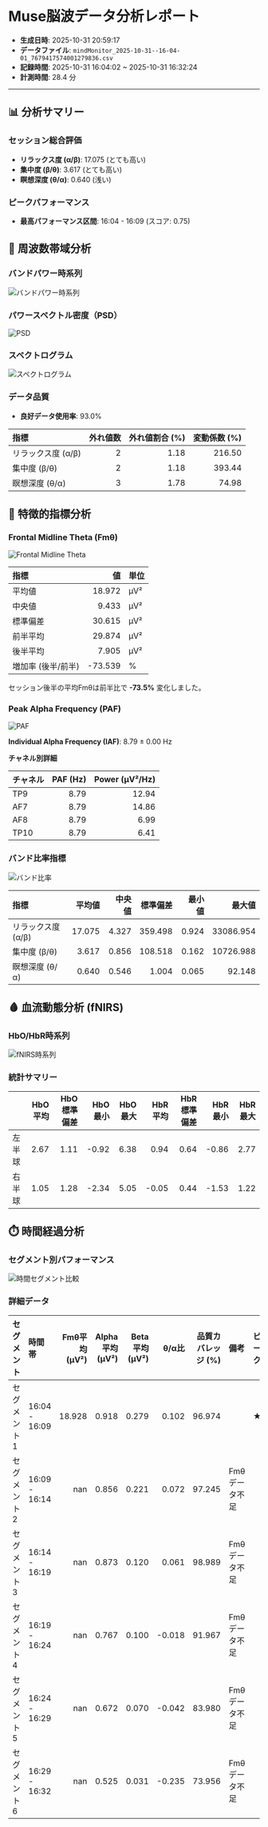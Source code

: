 # Muse脳波データ分析レポート

- **生成日時**: 2025-10-31 20:59:17
- **データファイル**: `mindMonitor_2025-10-31--16-04-01_7679417574001279836.csv`
- **記録時間**: 2025-10-31 16:04:02 ~ 2025-10-31 16:32:24
- **計測時間**: 28.4 分

---

## 📊 分析サマリー

### セッション総合評価

- **リラックス度 (α/β)**: 17.075 (とても高い)
- **集中度 (β/θ)**: 3.617 (とても高い)
- **瞑想深度 (θ/α)**: 0.640 (浅い)

### ピークパフォーマンス

- **最高パフォーマンス区間**: 16:04 - 16:09 (スコア: 0.75)

## 🧠 周波数帯域分析

### バンドパワー時系列

![バンドパワー時系列](img/band_power_time_series.png)

### パワースペクトル密度（PSD）

![PSD](img/psd.png)

### スペクトログラム

![スペクトログラム](img/spectrogram.png)

### データ品質

- **良好データ使用率**: 93.0%

| 指標               |   外れ値数 |   外れ値割合 (%) |   変動係数 (%) |
|:-------------------|-----------:|-----------------:|---------------:|
| リラックス度 (α/β) |          2 |             1.18 |         216.50 |
| 集中度 (β/θ)       |          2 |             1.18 |         393.44 |
| 瞑想深度 (θ/α)     |          3 |             1.78 |          74.98 |

## 🎯 特徴的指標分析

### Frontal Midline Theta (Fmθ)

![Frontal Midline Theta](img/frontal_midline_theta.png)

| 指標               |      値 | 単位   |
|:-------------------|--------:|:-------|
| 平均値             |  18.972 | μV²    |
| 中央値             |   9.433 | μV²    |
| 標準偏差           |  30.615 | μV²    |
| 前半平均           |  29.874 | μV²    |
| 後半平均           |   7.905 | μV²    |
| 増加率 (後半/前半) | -73.539 | %      |

セッション後半の平均Fmθは前半比で **-73.5%** 変化しました。

### Peak Alpha Frequency (PAF)

![PAF](img/paf.png)

**Individual Alpha Frequency (IAF)**: 8.79 ± 0.00 Hz

**チャネル別詳細**

| チャネル   |   PAF (Hz) |   Power (μV²/Hz) |
|:-----------|-----------:|-----------------:|
| TP9        |       8.79 |            12.94 |
| AF7        |       8.79 |            14.86 |
| AF8        |       8.79 |             6.99 |
| TP10       |       8.79 |             6.41 |

### バンド比率指標

![バンド比率](img/band_ratios.png)

| 指標               |   平均値 |   中央値 |   標準偏差 |   最小値 |    最大値 |
|:-------------------|---------:|---------:|-----------:|---------:|----------:|
| リラックス度 (α/β) |   17.075 |    4.327 |    359.498 |    0.924 | 33086.954 |
| 集中度 (β/θ)       |    3.617 |    0.856 |    108.518 |    0.162 | 10726.988 |
| 瞑想深度 (θ/α)     |    0.640 |    0.546 |      1.004 |    0.065 |    92.148 |

## 🩸 血流動態分析 (fNIRS)

### HbO/HbR時系列

![fNIRS時系列](img/fnirs_muse_style.png)

### 統計サマリー

|        |   HbO平均 |   HbO標準偏差 |   HbO最小 |   HbO最大 |   HbR平均 |   HbR標準偏差 |   HbR最小 |   HbR最大 |
|:-------|----------:|--------------:|----------:|----------:|----------:|--------------:|----------:|----------:|
| 左半球 |      2.67 |          1.11 |     -0.92 |      6.38 |      0.94 |          0.64 |     -0.86 |      2.77 |
| 右半球 |      1.05 |          1.28 |     -2.34 |      5.05 |     -0.05 |          0.44 |     -1.53 |      1.22 |

## ⏱️ 時間経過分析

### セグメント別パフォーマンス

![時間セグメント比較](img/time_segment_metrics.png)

### 詳細データ

| セグメント   | 時間帯        |   Fmθ平均 (μV²) |   Alpha平均 (μV²) |   Beta平均 (μV²) |   θ/α比 |   品質カバレッジ (%) | 備考          | ピーク   |
|:-------------|:--------------|----------------:|------------------:|-----------------:|--------:|---------------------:|:--------------|:---------|
| セグメント1  | 16:04 - 16:09 |          18.928 |             0.918 |            0.279 |   0.102 |               96.974 |               | ★        |
| セグメント2  | 16:09 - 16:14 |         nan     |             0.856 |            0.221 |   0.072 |               97.245 | Fmθデータ不足 |          |
| セグメント3  | 16:14 - 16:19 |         nan     |             0.873 |            0.120 |   0.061 |               98.989 | Fmθデータ不足 |          |
| セグメント4  | 16:19 - 16:24 |         nan     |             0.767 |            0.100 |  -0.018 |               91.967 | Fmθデータ不足 |          |
| セグメント5  | 16:24 - 16:29 |         nan     |             0.672 |            0.070 |  -0.042 |               83.980 | Fmθデータ不足 |          |
| セグメント6  | 16:29 - 16:32 |         nan     |             0.525 |            0.031 |  -0.235 |               73.956 | Fmθデータ不足 |          |

